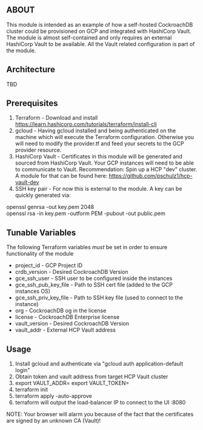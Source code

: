 ## ABOUT

This module is intended as an example of how a self-hosted CockroachDB cluster could be provisioned on GCP and integrated with HashiCorp Vault.
The module is almost self-contained and only requires an external HashiCorp Vault to be available. All the Vault related configuration is part of the module. 

## Architecture

TBD


## Prerequisites

1. Terraform - Download and install https://learn.hashicorp.com/tutorials/terraform/install-cli
2. gcloud - Having gcloud installed and being authenticated on the machine which will execute the Terraform configuration. Otherwise you will need to modify the provider.tf and feed your secrets to the GCP provider resource. 
3. HashiCorp Vault - Certificates in this module will be generated and sourced from HashiCorp Vault. Your GCP instances will need to be able to communicate to Vault. Recommendation: Spin up a HCP "dev" cluster. A module for that can be found here: https://github.com/pschulz1/hcp-vault-dev
4. SSH key pair - For now this is external to the module. A key can be quickly generated via:

openssl genrsa -out key.pem 2048<br/>
openssl rsa -in key.pem -outform PEM -pubout -out public.pem

## Tunable Variables

The following Terraform variables *must* be set in order to ensure functionality of the module

* project_id - GCP Project ID
* crdb_version - Desired CockroachDB Version
* gce_ssh_user - SSH user to be configured inside the instances
* gce_ssh_pub_key_file - Path to SSH cert file (added to the GCP instances OS)
* gce_ssh_priv_key_file - Path to SSH key file (used to connect to the instance)
* org - CockroachDB og in the license
* license - CockroachDB Enterprise license
* vault_version - Desired CockroachDB Version
* vault_addr - External HCP Vault address

## Usage

1. Install gcloud and authenticate via "gcloud auth application-default login" 
2. Obtain token and vault address from target HCP Vault cluster
3. export VAULT_ADDR=<public or internally on GCP available>
   export VAULT_TOKEN=<TOKEN>
4. terraform init
5. terraform apply -auto-approve
6. terraform will output the load-balancer IP to connect to the UI <IP>:8080

NOTE: Your browser will alarm you because of the fact that the certificates are signed by an unknown CA (Vault)!
